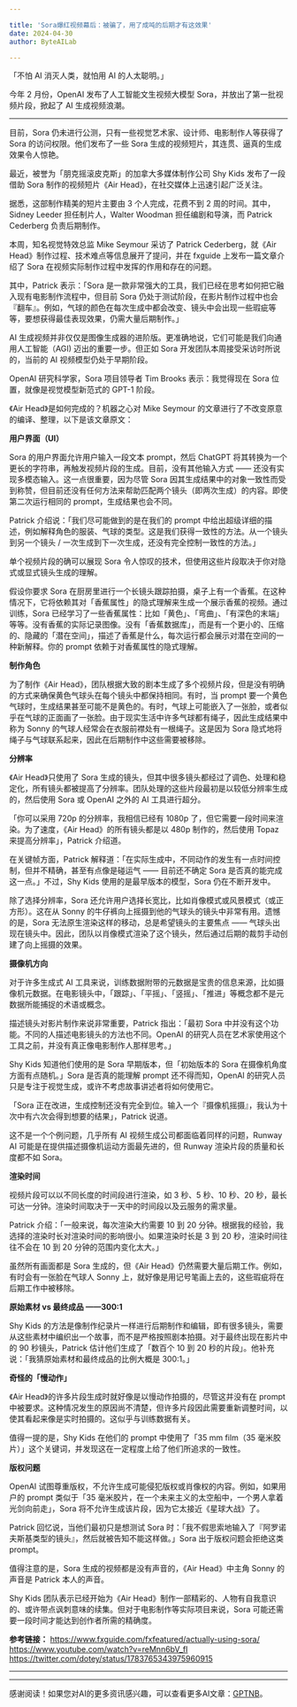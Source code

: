 ```yaml
---

title: 'Sora爆红视频幕后：被骗了，用了成吨的后期才有这效果'
date: 2024-04-30
author: ByteAILab

---
```


「不怕 AI 消灭人类，就怕用 AI 的人太聪明。」

今年 2 月份，OpenAI 发布了人工智能文生视频大模型 Sora，并放出了第一批视频片段，掀起了 AI 生成视频浪潮。

---
目前，Sora 仍未进行公测，只有一些视觉艺术家、设计师、电影制作人等获得了 Sora 的访问权限。他们发布了一些 Sora 生成的视频短片，其连贯、逼真的生成效果令人惊艳。

最近，被誉为「朋克摇滚皮克斯」的加拿大多媒体制作公司 Shy Kids 发布了一段借助 Sora 制作的视频短片《Air Head》，在社交媒体上迅速引起广泛关注。

据悉，这部制作精美的短片主要由 3 个人完成，花费不到 2 周的时间。其中，Sidney Leeder 担任制片人，Walter Woodman 担任编剧和导演，而 Patrick Cederberg 负责后期制作。

本周，知名视觉特效总监 Mike Seymour 采访了 Patrick Cederberg，就《Air Head》制作过程、技术难点等信息展开了提问，并在 fxguide 上发布一篇文章介绍了 Sora 在视频实际制作过程中发挥的作用和存在的问题。

其中，Patrick 表示：「Sora 是一款非常强大的工具，我们已经在思考如何把它融入现有电影制作流程中，但目前 Sora 仍处于测试阶段，在影片制作过程中也会『翻车』。例如，气球的颜色在每次生成中都会改变、镜头中会出现一些瑕疵等等，要想获得最佳表现效果，仍需大量后期制作。」

AI 生成视频并非仅仅是图像生成器的进阶版。更准确地说，它们可能是我们向通用人工智能（AGI) 迈出的重要一步。但正如 Sora 开发团队本周接受采访时所说的，当前的 AI 视频模型仍处于早期阶段。

OpenAI 研究科学家，Sora 项目领导者 Tim Brooks 表示：我觉得现在 Sora 位置，就像是视觉模型新范式的 GPT-1 阶段。

《Air Head》是如何完成的？机器之心对 Mike Seymour 的文章进行了不改变原意的编译、整理，以下是该文章原文：

**用户界面（UI）**

Sora 的用户界面允许用户输入一段文本 prompt，然后 ChatGPT 将其转换为一个更长的字符串，再触发视频片段的生成。目前，没有其他输入方式 —— 还没有实现多模态输入。这一点很重要，因为尽管 Sora 因其生成结果中的对象一致性而受到称赞，但目前还没有任何方法来帮助匹配两个镜头（即两次生成）的内容。即使第二次运行相同的 prompt，生成结果也会不同。

Patrick 介绍说：「我们尽可能做到的是在我们的 prompt 中给出超级详细的描述，例如解释角色的服装、气球的类型。这是我们获得一致性的方法。从一个镜头到另一个镜头 / 一次生成到下一次生成，还没有完全控制一致性的方法。」

单个视频片段的确可以展现 Sora 令人惊叹的技术，但使用这些片段取决于你对隐式或显式镜头生成的理解。

假设你要求 Sora 在厨房里进行一个长镜头跟踪拍摄，桌子上有一个香蕉。在这种情况下，它将依赖其对「香蕉属性」的隐式理解来生成一个展示香蕉的视频。通过训练，Sora 已经学习了一些香蕉属性：比如「黄色」、「弯曲」、「有深色的末端」等等。没有香蕉的实际记录图像。没有「香蕉数据库」，而是有一个更小的、压缩的、隐藏的「潜在空间」，描述了香蕉是什么，每次运行都会展示对潜在空间的一种新解释。你的 prompt 依赖于对香蕉属性的隐式理解。

**制作角色**

为了制作《Air Head》，团队根据大致的剧本生成了多个视频片段，但是没有明确的方式来确保黄色气球头在每个镜头中都保持相同。有时，当 prompt 要一个黄色气球时，生成结果甚至可能不是黄色的。有时，气球上可能嵌入了一张脸，或者似乎在气球的正面画了一张脸。由于现实生活中许多气球都有绳子，因此生成结果中称为 Sonny 的气球人经常会在衣服前襟处有一根绳子。这是因为 Sora 隐式地将绳子与气球联系起来，因此在后期制作中这些需要被移除。

**分辨率**

《Air Head》只使用了 Sora 生成的镜头，但其中很多镜头都经过了调色、处理和稳定化，所有镜头都被提高了分辨率。团队处理的这些片段最初是以较低分辨率生成的，然后使用 Sora 或 OpenAI 之外的 AI 工具进行超分。

「你可以采用 720p 的分辨率，我相信已经有 1080p 了，但它需要一段时间来渲染。为了速度，《Air Head》的所有镜头都是以 480p 制作的，然后使用 Topaz 来提高分辨率」，Patrick 介绍道。

在关键帧方面，Patrick 解释道：「在实际生成中，不同动作的发生有一点时间控制，但并不精确，甚至有点像是碰运气 —— 目前还不确定 Sora 是否真的能完成这一点。」不过，Shy Kids 使用的是最早版本的模型，Sora 仍在不断开发中。

除了选择分辨率，Sora 还允许用户选择长宽比，比如肖像模式或风景模式（或正方形）。这在从 Sonny 的牛仔裤向上摇摄到他的气球头的镜头中非常有用。遗憾的是，Sora 无法原生渲染这样的移动，总是希望镜头的主要焦点 —— 气球头出现在镜头中。因此，团队以肖像模式渲染了这个镜头，然后通过后期的裁剪手动创建了向上摇摄的效果。

**摄像机方向**

对于许多生成式 AI 工具来说，训练数据附带的元数据是宝贵的信息来源，比如摄像机元数据。在电影镜头中，「跟踪」、「平摇」、「竖摇」、「推进」等概念都不是元数据所能捕捉的术语或概念。

描述镜头对影片制作来说非常重要，Patrick 指出：「最初 Sora 中并没有这个功能。不同的人描述电影镜头的方法也不同。OpenAI 的研究人员在艺术家使用这个工具之前，并没有真正像电影制作人那样思考。」

Shy Kids 知道他们使用的是 Sora 早期版本，但「初始版本的 Sora 在摄像机角度方面有点随机。」Sora 是否真的能理解 prompt 还不得而知，OpenAI 的研究人员只是专注于视觉生成，或许不考虑故事讲述者将如何使用它。

「Sora 正在改进，生成控制还没有完全到位。输入一个『摄像机摇摄』，我认为十次中有六次会得到想要的结果」，Patrick 说道。

这不是一个个例问题，几乎所有 AI 视频生成公司都面临着同样的问题，Runway AI 可能是在提供描述摄像机运动方面最先进的，但 Runway 渲染片段的质量和长度都不如 Sora。

**渲染时间**

视频片段可以以不同长度的时间段进行渲染，如 3 秒、5 秒、10 秒、20 秒，最长可达一分钟。渲染时间取决于一天中的时间段以及云服务的需求量。

Patrick 介绍：「一般来说，每次渲染大约需要 10 到 20 分钟。根据我的经验，我选择的渲染时长对渲染时间的影响很小。如果渲染时长是 3 到 20 秒，渲染时间往往不会在 10 到 20 分钟的范围内变化太大。」

虽然所有画面都是 Sora 生成的，但《Air Head》仍然需要大量后期工作。例如，有时会有一张脸在气球人 Sonny 上，就好像是用记号笔画上去的，这些瑕疵将在后期工作中被移除。

**原始素材 vs 最终成品 ——300:1**

Shy Kids 的方法是像制作纪录片一样进行后期制作和编辑，即有很多镜头，需要从这些素材中编织出一个故事，而不是严格按照剧本拍摄。对于最终出现在影片中的 90 秒镜头，Patrick 估计他们生成了「数百个 10 到 20 秒的片段」。他补充说：「我猜原始素材和最终成品的比例大概是 300:1。」

**奇怪的「慢动作」**

《Air Head》的许多片段生成时就好像是以慢动作拍摄的，尽管这并没有在 prompt 中被要求。这种情况发生的原因尚不清楚，但许多片段因此需要重新调整时间，以使其看起来像是实时拍摄的。这似乎与训练数据有关。

值得一提的是，Shy Kids 在他们的 prompt 中使用了「35 mm film（35 毫米胶片）」这个关键词，并发现这在一定程度上给了他们所追求的一致性。

**版权问题**

OpenAI 试图尊重版权，不允许生成可能侵犯版权或肖像权的内容。例如，如果用户的 prompt 类似于「35 毫米胶片，在一个未来主义的太空船中，一个男人拿着光剑向前走」，Sora 将不允许生成该片段，因为它太接近《星球大战》了。

Patrick 回忆说，当他们最初只是想测试 Sora 时：「我不假思索地输入了『阿罗诺夫斯基类型的镜头』，然后就被告知不能这样做。」Sora 出于版权问题会拒绝这类 prompt。

值得注意的是，Sora 生成的视频都是没有声音的，《Air Head》中主角 Sonny 的声音是 Patrick 本人的声音。

Shy Kids 团队表示已经开始为《Air Head》制作一部精彩的、人物有自我意识的、或许带点讽刺意味的续集。但对于电影制作等实际项目来说，Sora 可能还需要一段时间才能达到创作者所需的精确度。

**参考链接：**
https://www.fxguide.com/fxfeatured/actually-using-sora/
https://www.youtube.com/watch?v=reMnn6bV_fI
https://twitter.com/dotey/status/1783765343975960915

---
---
感谢阅读！如果您对AI的更多资讯感兴趣，可以查看更多AI文章：[GPTNB](https://gptnb.com)。